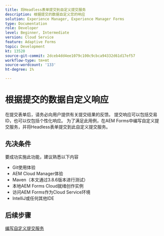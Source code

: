 ```yaml
---
title: 将Headless表单提交到自定义提交服务
description: 根据提交的数据自定义您的响应
solution: Experience Manager, Experience Manager Forms
type: Documentation
role: Developer
level: Beginner, Intermediate
version: Cloud Service
feature: Adaptive Forms
topic: Development
kt: 13520
source-git-commit: 2dceb4dd4ee1079c100c9cbca94332d61d17ef57
workflow-type: tm+mt
source-wordcount: '133'
ht-degree: 1%

---
```



# 根据提交的数据自定义响应

在提交表单后，请务必向用户提供有关提交结果的反馈。 提交响应可以包括交易ID，也可以仅包括个性化响应。 为了满足此用例，在AEM Forms中编写自定义提交服务，并将Headless表单提交到此自定义提交服务。

## 先决条件

要成功实施此功能，建议熟悉以下内容

* Git使用体验
* AEM Cloud Manager体验
* Maven（本文通过3.8.6版本进行测试）
* 本地AEM Forms Cloud就绪创作实例
* 访问AEM Forms作为Cloud Service环境
* IntelliJ或任何其他IDE


## 后续步骤

[编写自定义提交服务](./custom-submit-service.md)
